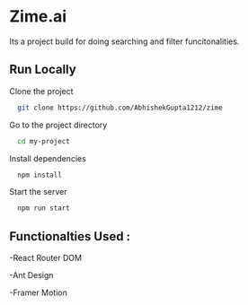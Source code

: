 
# Zime.ai

Its a project build for doing searching and filter funcitonalities.

## Run Locally

Clone the project

```bash
  git clone https://github.com/AbhishekGupta1212/zime
```

Go to the project directory

```bash
  cd my-project
```

Install dependencies

```bash
  npm install
```

Start the server

```bash
  npm run start
```


## Functionalties Used :
-React Router DOM 

-Ant Design

-Framer Motion


